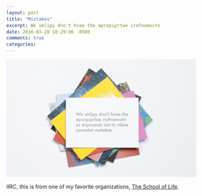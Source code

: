 ```yaml
---
layout: post
title: "Mistakes"
excerpt: We smlipy dno't hvae the apropiprtae irofnamoitn
date: 2016-03-28 18:29:06 -0500
comments: true
categories: 
---
```


![Mistakes](/assets/2016/03/calm-5resized.jpg)

IIRC, this is from one of my favorite organizations, [The School of Life](http://www.theschooloflife.com/). 